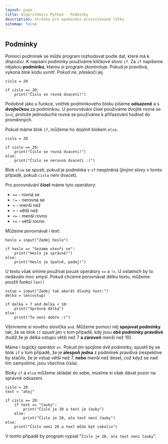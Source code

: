 ```yaml
---
layout: page
title: Algorithmics Python - Podmínky
description: Stránka pro opakování procvičované látky
sitemap: false
---
```


## Podmínky

Pomocí podmínek se může program rozhodovat podle dat, které má k dispozici. K napsání podmínky používáme klíčkové slovo `if`. Za `if` napíšeme nějakou **podmínku**, kterou si program zkontroluje. Pokud je pravdivá, vykoná blok kódu uvnitř. Pokud ne, přeskočí jej.

```
cislo = 20

if cislo == 20:
    print("Číslo se rovná dvaceti!")
```

Podobně jako u funkce, vnitřek podmínkového bloku píšeme **odsazeně** a s **dvojtečkou** za podmínkou. U porovnávání čísel používáme dvojité rovná se (`==`), protože jednoduché rovná se používáme k přiřazování hodnot do proměnných.

Pokud máme blok `if`, můžeme ho doplnit blokem `else`.

```
cislo = 20

if cislo == 20:
    print("Číslo se rovná dvaceti!")
else:
    print("Číslo se nerovná dvaceti :(")
```

Blok `else` se spustí, pokud je podmínka v `if` nesplněná (jinými slovy v tomto případě, pokud `cislo` není dvacet).

Pro porovnávání **čísel** máme tyto operátory:

- `==` - rovná se
- `!=` - nerovná se
- `<` - menší než
- `>` - větší než
- `<=` - menší rovno
- `>=` - větší rovno

Můžeme porovnávat i text:

```
heslo = input("Zadej heslo")

if heslo == "Sezame otevři se":
    print("Heslo je správně!")
else:
    print("Heslo je špatně, padej!")
```

U textu však smíme používat pouze operátory `==` a `!=`. U ostatních by to nedávalo moc smysl. Pokud chceme porovnávat délku textu, můžeme použít funkci `len()`

```
vstup = input("Zadej tak akorát dlouhý text:")
delka = len(vstup)

if delka > 7 and delka < 10:
    print("Správná délka")
else:
    print("To není dobře :(")
```

Všimneme si nového slovíčka `and`. Můžeme pomocí něj **spojovat podmínky** tak, že se blok `if` spustí jen v tom případě, kdy jsou **obě podmínky pravdivé** (tudíž že je délka vstupu větší než 7 **a zároveň** menší než 10). 

Máme i logický operátor `or`. Pokud jím spojíme dvě podmínky, spustil by se blok `if` v tom případě, že je **alespoň jedna** z podmínek pravdivá (respektive by stačilo, že je vstup větší než 7, **nebo** menší než deset, což když se nad tím zamyslíme, jsou všechna čísla).

Bloky `if` a `else` můžeme skládat do sebe, musíme si však dávat pozor na správné odsazení.

```
cislo = 20
text = "ahoj"

if cislo == 20:
    if text == "čauky":
        print("Číslo je 20 a text je čauky")
    else:
        print("Číslo je 20, ale text není čauky")
else:
    print("Číslo není 20 a text může být cokoliv")

```

V tomto případě by program vypsal "`Číslo je 20, ale text není čauky`".